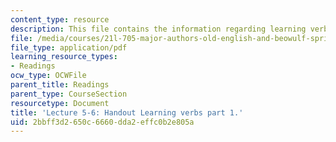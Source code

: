 ```yaml
---
content_type: resource
description: This file contains the information regarding learning verbs, part 1 handout.
file: /media/courses/21l-705-major-authors-old-english-and-beowulf-spring-2014/2bbff3d2650c6660dda2effc0b2e805a_MIT21L_705S14_Learn_verbs.pdf
file_type: application/pdf
learning_resource_types:
- Readings
ocw_type: OCWFile
parent_title: Readings
parent_type: CourseSection
resourcetype: Document
title: 'Lecture 5-6: Handout Learning verbs part 1.'
uid: 2bbff3d2-650c-6660-dda2-effc0b2e805a
---
```

